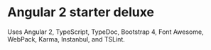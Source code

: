 # Angular 2 starter deluxe
Uses Angular 2, TypeScript, TypeDoc, Bootstrap 4, Font Awesome, WebPack, Karma, Instanbul, and TSLint.